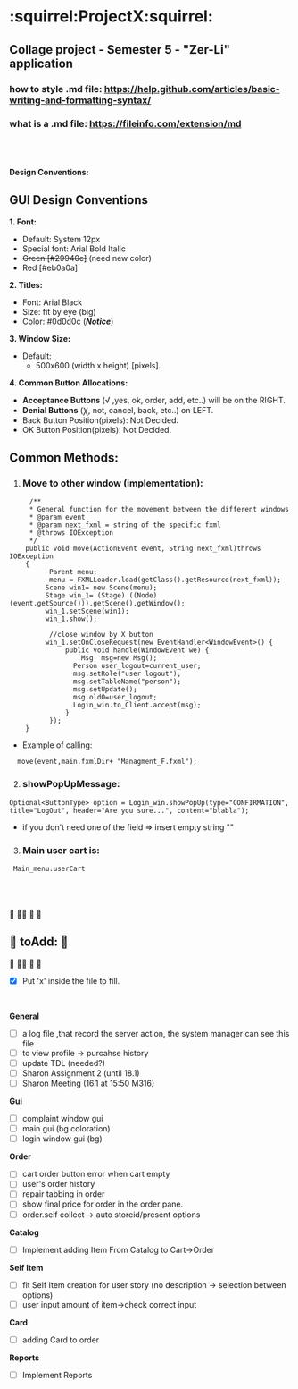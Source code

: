# :squirrel:ProjectX:squirrel:
## Collage project - Semester 5 - "Zer-Li" application
### how to style .md file: https://help.github.com/articles/basic-writing-and-formatting-syntax/
### what is a .md file: https://fileinfo.com/extension/md

<br /><br /><br />
**Design Conventions:**

## GUI Design Conventions

**1. Font:**
   - Default: System 12px
   - Special font: Arial Bold Italic
   - ~~Green [#29940c]~~ (need new color)
   - Red [#eb0a0a]
		
**2. Titles:**
   - Font: Arial Black
   - Size: fit by eye (big)
   - Color: #0d0d0c (**_Notice_**)

**3. Window Size:**
   - Default:
     - 500x600 (width x height) [pixels].


**4. Common Button Allocations:**
- **Acceptance Buttons** (√ ,yes, ok, order, add, etc..) will be on the RIGHT.
- **Denial Buttons** (Ꭓ, not, cancel, back, etc..) on LEFT.
- Back Button Position(pixels): Not Decided.
- OK Button Position(pixels): Not Decided.



## **Common Methods:**

1. ### Move to other window (implementation):

```
     /**
     * General function for the movement between the different windows
     * @param event
     * @param next_fxml = string of the specific fxml
     * @throws IOException
     */
    public void move(ActionEvent event, String next_fxml)throws IOException 
	{
		  Parent menu;
		  menu = FXMLLoader.load(getClass().getResource(next_fxml));
		 Scene win1= new Scene(menu);
		 Stage win_1= (Stage) ((Node) (event.getSource())).getScene().getWindow();
		 win_1.setScene(win1);
		 win_1.show();
		 
		  //close window by X button
		 win_1.setOnCloseRequest(new EventHandler<WindowEvent>() {
	          public void handle(WindowEvent we) {
	        	  Msg  msg=new Msg();
	      		Person user_logout=current_user;
	      		msg.setRole("user logout");
	      		msg.setTableName("person");
	      		msg.setUpdate();
	      		msg.oldO=user_logout;
	      		Login_win.to_Client.accept(msg);
	          }
	      });        
	} 
```
  
- Example of calling:
```
  move(event,main.fxmlDir+ "Managment_F.fxml");
```

2. ### showPopUpMessage:

```
Optional<ButtonType> option = Login_win.showPopUp(type="CONFIRMATION", title="LogOut", header="Are you sure...", content="blabla");
```

- if you don't need one of the field => insert empty string ""

3. ### Main user cart is:
```
 Main_menu.userCart
```
<br /><br /><br />
 :pencil: :pencil::pencil: :pencil: :pencil:
 ## :pencil:  toAdd:   :pencil:
 :pencil: :pencil::pencil: :pencil: :pencil: 

- [x] Put 'x' inside the file to fill.

<br/>

**General** <br/>
- [ ] a log file ,that record the server action, the system manager can see this file
- [ ] to view profile -> purcahse history
- [ ] update TDL (needed?)
- [ ] Sharon Assignment 2 (until 18.1)
- [ ] Sharon Meeting (16.1 at 15:50 M316)

**Gui** <br/>
- [ ] complaint window gui
- [ ] main gui (bg coloration)
- [ ] login window gui (bg)

**Order** <br/>
- [ ] cart order button error when cart empty
- [ ] user's order history
- [ ] repair tabbing in order
- [ ] show final price for order in the order pane.
- [ ] order.self collect -> auto storeid/present options
 
**Catalog** <br/>
- [ ] Implement adding Item From Catalog to Cart->Order
 
**Self Item** <br/>
- [ ] fit Self Item creation for user story (no description -> selection between options)
- [ ] user input amount of item->check correct input

**Card** <br/>
- [ ] adding Card to order
 
**Reports** <br/>
- [ ] Implement Reports


